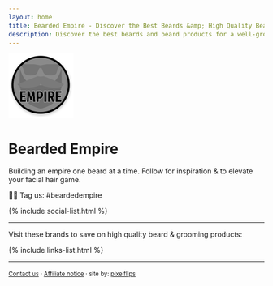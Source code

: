 ```yaml
---
layout: home
title: Bearded Empire - Discover the Best Beards &amp; High Quality Beard Products.
description: Discover the best beards and beard products for a well-groomed beard. Explore top beardsmen, beard brands and high-quality grooming products with exclusive discounts. We feature the best beard oils, balms, waxes, shampoos, conditioners, trimmers, and more.
---
```


<img src="assets/img/logo.png" alt="Bearded Empire Logo" class="logo" width="128px" height="128px" />

Bearded Empire
==============

Building an empire one beard at a time. Follow for inspiration & to elevate your facial hair game.

🤘🏻 Tag us: #beardedempire

{% include social-list.html %}

* * *

Visit these brands to save on high quality beard & grooming products:

{% include links-list.html %}

* * *

<small>[Contact us](mailto:beardedempireonline@gmail.com) &middot; [Affiliate notice](/notice) &middot; site by: [pixelflips](https://pixelflips.com)</small>
